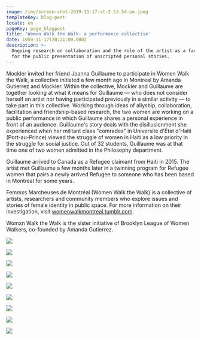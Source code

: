 ```yaml
---
image: /img/screen-shot-2019-11-17-at-2.53.54-pm.jpeg
templateKey: blog-post
locale: en
pageKey: page_blogpost
title: 'Womxn Walk the Walk: a performance collective'
date: 1959-11-17T20:21:00.000Z
description: >-
  Ongoing research on collaboration and the role of the artist as a facilitator
  for the public presentation of unscripted personal stories.
---
```

Mockler invited her friend Joanna Guillaume to participate in Women Walk the Walk, a collective initiated a few month ago in Montreal by Amanda Gutierrez and Mockler. Within the collective, Mockler and Guillaume are together looking at what it means for Guillaume — who does not consider herself an artist nor having participated previously in a similar activity — to take part in this collective. Working through ideas of allyship, collaboration, facilitation and friendship-based research, the two women are working on a public performance in which Guillaume shares a personal experience in front of an audience. Guillaume's story deals with the disillusionment she experienced when her militant class "comrades" in Université d'État d'Haiti (Port-au-Prince) viewed the struggle of women in Haiti as a low priority in the struggle for social justice. Out of 32 students, Guillaume was at that time one of two women admitted in the Philosophy department. 

Guillaume arrived to Canada as a Refugee claimant from Haiti in 2015. The artist met Guillaume a few months later in a twinning program for Refugee women that pairs a newly arrived Refugee to someone who has been based in Montreal for some years.

Femmxs Marcheuses de Montréal (Women Walk the Walk) is a collective of artists, researchers and community members who explore issues and stories of female identity in public space. For more information on their investigation, visit [womenwalkmontreal.tumblr.com](https://womenwalkmontreal.tumblr.com/). 

Womxn Walk the Walk is the sister initiative of Brooklyn League of Women Walkers, co-founded by Amanda Gutierrez. 

![](/img/screen-shot-2019-11-17-at-12.47.54-pm.jpg)

![](/img/p1190924-copy.jpg)

![](/img/screen-shot-2019-11-17-at-12.52.45-pm.jpeg)

![](/img/screen-shot-2019-11-17-at-12.54.22-pm.jpeg)

![](/img/screen-shot-2019-11-17-at-12.51.09-pm.png)

![](/img/screen-shot-2019-11-17-at-12.53.28-pm.jpeg)

![](/img/screen-shot-2019-11-17-at-1.03.23-pm.jpeg)

![](/img/p1190928.jpg)

![](/img/p1190930.jpg)
